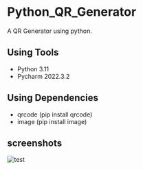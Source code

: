 # Python_QR_Generator
A QR Generator using python.

## Using Tools
- Python 3.11
- Pycharm 2022.3.2

## Using Dependencies
- qrcode (pip install qrcode)
- image (pip install image)

## screenshots
![test](https://user-images.githubusercontent.com/90706926/218641634-2461de19-044e-4ff8-a2db-eaac30868c21.png)

